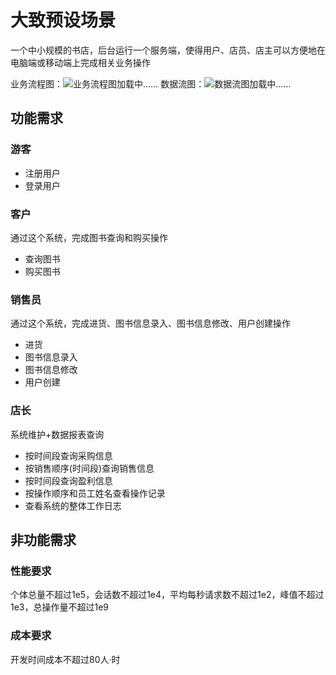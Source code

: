 # 大致预设场景
一个中小规模的书店，后台运行一个服务端，使得用户、店员、店主可以方便地在电脑端或移动端上完成相关业务操作

业务流程图：![业务流程图加载中……](https://cloud.zymsite.ink/f/9DS9/%E4%B8%9A%E5%8A%A1%E6%B5%81%E7%A8%8B%E5%9B%BE.png)
数据流图：![数据流图加载中……](https://cloud.zymsite.ink/f/Q2cE/%E6%95%B0%E6%8D%AE%E6%B5%81%E5%9B%BE.png)

## 功能需求
### 游客
- 注册用户
- 登录用户
### 客户
通过这个系统，完成图书查询和购买操作
- 查询图书
- 购买图书
### 销售员
通过这个系统，完成进货、图书信息录入、图书信息修改、用户创建操作
- 进货
- 图书信息录入
- 图书信息修改
- 用户创建

### 店长
系统维护+数据报表查询
- 按时间段查询采购信息
- 按销售顺序(时间段)查询销售信息
- 按时间段查询盈利信息
- 按操作顺序和员工姓名查看操作记录
- 查看系统的整体工作日志

## 非功能需求
### 性能要求
个体总量不超过1e5，会话数不超过1e4，平均每秒请求数不超过1e2，峰值不超过1e3，总操作量不超过1e9
### 成本要求
开发时间成本不超过80人·时